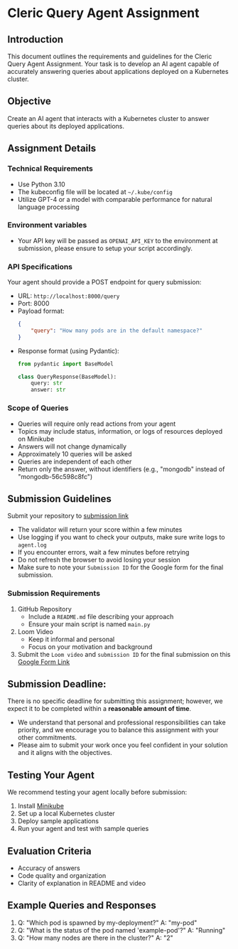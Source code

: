 # Cleric Query Agent Assignment

## Introduction
This document outlines the requirements and guidelines for the Cleric Query Agent Assignment. Your task is to develop an AI agent capable of accurately answering queries about applications deployed on a Kubernetes cluster.

## Objective
Create an AI agent that interacts with a Kubernetes cluster to answer queries about its deployed applications.

## Assignment Details

### Technical Requirements
- Use Python 3.10
- The kubeconfig file will be located at `~/.kube/config`
- Utilize GPT-4 or a model with comparable performance for natural language processing

### Environment variables
- Your API key will be passed as `OPENAI_API_KEY` to the environment at submission, please ensure to setup your script accordingly.

### API Specifications
Your agent should provide a POST endpoint for query submission:
- URL: `http://localhost:8000/query`
- Port: 8000
- Payload format:
  ```json
  {
      "query": "How many pods are in the default namespace?"
  }
  ```
- Response format (using Pydantic):
  ```python
  from pydantic import BaseModel

  class QueryResponse(BaseModel):
      query: str
      answer: str
  ```

### Scope of Queries
- Queries will require only read actions from your agent
- Topics may include status, information, or logs of resources deployed on Minikube
- Answers will not change dynamically
- Approximately 10 queries will be asked
- Queries are independent of each other
- Return only the answer, without identifiers (e.g., "mongodb" instead of "mongodb-56c598c8fc")

## Submission Guidelines
Submit your repository to [submission link](https://query-agent-assignment-validator-347704744679.us-central1.run.app/)
 - The validator will return your score within a few minutes
 - Use logging if you want to check your outputs, make sure write logs to `agent.log`
 - If you encounter errors, wait a few minutes before retrying
 - Do not refresh the browser to avoid losing your session
 - Make sure to note your `Submission ID` for the Google form for the final submission.

### Submission Requirements
1. GitHub Repository
   - Include a `README.md` file describing your approach
   - Ensure your main script is named `main.py`
2. Loom Video
   - Keep it informal and personal
   - Focus on your motivation and background
3. Submit the `Loom video` and `submission ID` for the final submission on this [Google Form Link](https://docs.google.com/forms/d/e/1FAIpQLScUpEklWG-hYCIsBFo9pD-SAtyaCsevhQSz6XRLKkLV_K3KuQ/viewform?usp=sf_link)

## Submission Deadline:
There is no specific deadline for submitting this assignment;  however, we expect it to be completed within a **reasonable amount of time**. 
- We understand that personal and professional responsibilities can take priority, 
and we encourage you to balance this assignment with your other commitments. 
- Please aim to submit your work once you feel confident in your solution and it aligns with the objectives.

## Testing Your Agent
We recommend testing your agent locally before submission:
1. Install [Minikube](https://minikube.sigs.k8s.io/docs/start/)
2. Set up a local Kubernetes cluster
3. Deploy sample applications
4. Run your agent and test with sample queries

## Evaluation Criteria
- Accuracy of answers
- Code quality and organization
- Clarity of explanation in README and video

## Example Queries and Responses
1. Q: "Which pod is spawned by my-deployment?"
   A: "my-pod"
2. Q: "What is the status of the pod named 'example-pod'?"
   A: "Running"
3. Q: "How many nodes are there in the cluster?"
   A: "2"
